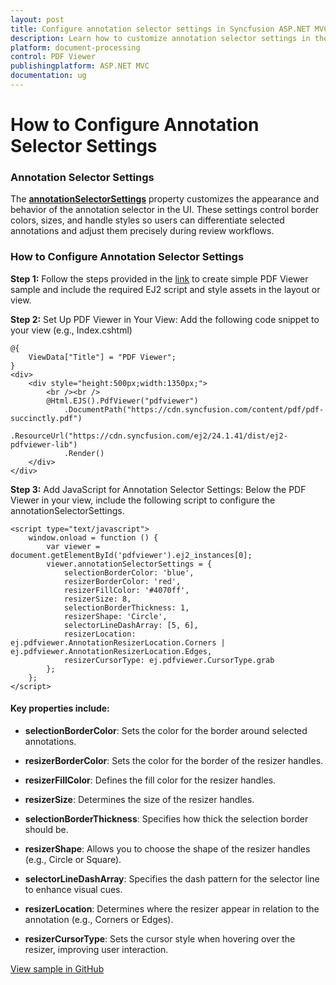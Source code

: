 ```yaml
---
layout: post
title: Configure annotation selector settings in Syncfusion ASP.NET MVC PDF Viewer
description: Learn how to customize annotation selector settings in the Syncfusion ASP.NET MVC PDF Viewer component for Essential JS 2.
platform: document-processing
control: PDF Viewer
publishingplatform: ASP.NET MVC
documentation: ug
---
```


# How to Configure Annotation Selector Settings

### Annotation Selector Settings

The [**annotationSelectorSettings**](https://help.syncfusion.com/cr/aspnetmvc-js2/Syncfusion.EJ2.PdfViewer.PdfViewerAnnotationSelectorSettings.html) property customizes the appearance and behavior of the annotation selector in the UI. These settings control border colors, sizes, and handle styles so users can differentiate selected annotations and adjust them precisely during review workflows.

### How to Configure Annotation Selector Settings

**Step 1:** Follow the steps provided in the [link](https://help.syncfusion.com/document-processing/pdf/pdf-viewer/asp-net-mvc/getting-started) to create simple PDF Viewer sample and include the required EJ2 script and style assets in the layout or view.

**Step 2:** Set Up PDF Viewer in Your View: Add the following code snippet to your view (e.g., Index.cshtml)

```
@{
    ViewData["Title"] = "PDF Viewer";
}
<div>
    <div style="height:500px;width:1350px;">
        <br /><br />
        @Html.EJS().PdfViewer("pdfviewer")
            .DocumentPath("https://cdn.syncfusion.com/content/pdf/pdf-succinctly.pdf")
            .ResourceUrl("https://cdn.syncfusion.com/ej2/24.1.41/dist/ej2-pdfviewer-lib")
            .Render()
    </div>
</div>
```

**Step 3:**	 Add JavaScript for Annotation Selector Settings: Below the PDF Viewer in your view, include the following script to configure the annotationSelectorSettings.

```
<script type="text/javascript">
    window.onload = function () {
        var viewer = document.getElementById('pdfviewer').ej2_instances[0];
        viewer.annotationSelectorSettings = {
            selectionBorderColor: 'blue',
            resizerBorderColor: 'red',
            resizerFillColor: '#4070ff',
            resizerSize: 8,
            selectionBorderThickness: 1,
            resizerShape: 'Circle',
            selectorLineDashArray: [5, 6],
            resizerLocation: ej.pdfviewer.AnnotationResizerLocation.Corners | ej.pdfviewer.AnnotationResizerLocation.Edges,
            resizerCursorType: ej.pdfviewer.CursorType.grab
        };
    };
</script>
```

#### Key properties include:

* **selectionBorderColor**: Sets the color for the border around selected annotations.

* **resizerBorderColor**: Sets the color for the border of the resizer handles.

* **resizerFillColor**: Defines the fill color for the resizer handles.

* **resizerSize**: Determines the size of the resizer handles.

* **selectionBorderThickness**: Specifies how thick the selection border should be.

* **resizerShape**: Allows you to choose the shape of the resizer handles (e.g., Circle or Square).

* **selectorLineDashArray**: Specifies the dash pattern for the selector line to enhance visual cues.

* **resizerLocation**: Determines where the resizer appear in relation to the annotation (e.g., Corners or Edges).

* **resizerCursorType**: Sets the cursor style when hovering over the resizer, improving user interaction.

[View sample in GitHub](https://github.com/SyncfusionExamples/mvc-pdf-viewer-examples/tree/master/How%20to)
